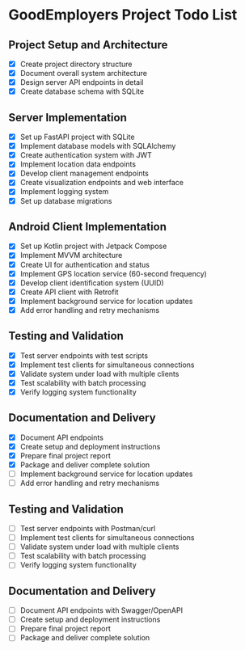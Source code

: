 # GoodEmployers Project Todo List

## Project Setup and Architecture
- [x] Create project directory structure
- [x] Document overall system architecture
- [x] Design server API endpoints in detail
- [x] Create database schema with SQLite

## Server Implementation
- [x] Set up FastAPI project with SQLite
- [x] Implement database models with SQLAlchemy
- [x] Create authentication system with JWT
- [x] Implement location data endpoints
- [x] Develop client management endpoints
- [x] Create visualization endpoints and web interface
- [x] Implement logging system
- [x] Set up database migrations

## Android Client Implementation
- [x] Set up Kotlin project with Jetpack Compose
- [x] Implement MVVM architecture
- [x] Create UI for authentication and status
- [x] Implement GPS location service (60-second frequency)
- [x] Develop client identification system (UUID)
- [x] Create API client with Retrofit
- [x] Implement background service for location updates
- [x] Add error handling and retry mechanisms

## Testing and Validation
- [x] Test server endpoints with test scripts
- [x] Implement test clients for simultaneous connections
- [x] Validate system under load with multiple clients
- [x] Test scalability with batch processing
- [x] Verify logging system functionality

## Documentation and Delivery
- [x] Document API endpoints
- [x] Create setup and deployment instructions
- [x] Prepare final project report
- [x] Package and deliver complete solution
- [ ] Implement background service for location updates
- [ ] Add error handling and retry mechanisms

## Testing and Validation
- [ ] Test server endpoints with Postman/curl
- [ ] Implement test clients for simultaneous connections
- [ ] Validate system under load with multiple clients
- [ ] Test scalability with batch processing
- [ ] Verify logging system functionality

## Documentation and Delivery
- [ ] Document API endpoints with Swagger/OpenAPI
- [ ] Create setup and deployment instructions
- [ ] Prepare final project report
- [ ] Package and deliver complete solution
